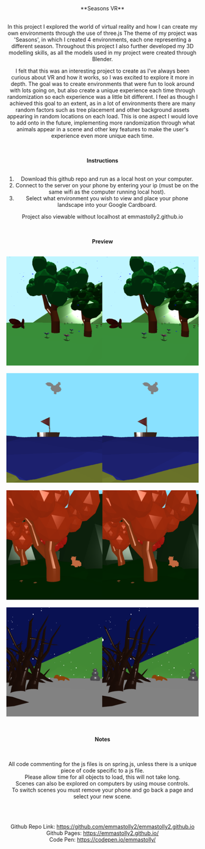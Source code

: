 <center>**Seasons VR**<br></br>

In this project I explored the world of virtual reality and how I can create my own environments through the use of three.js
The theme of my project was 'Seasons', in which I created 4 environments, each one representing a different season.
Throughout this project I also further developed my 3D modelling skills, as all the models used in my project were created through Blender.

I felt that this was an interesting project to create as I've always been curious about VR and how it works, so I was excited to explore it more in depth. The goal was to create environments that were fun to look around with lots going on, but also create a unique experience each time through randomization so each experience was a little bit different. I feel as though I achieved this goal to an extent, as in a lot of environments there are many random factors such as tree placement and other background assets appearing in random locations on each load. This is one aspect I would love to add onto in the future, implementing more randomization through what animals appear in a scene and other key features to make the user's experience even more unique each time.

<br></br>
**Instructions**
<br></br>

1. Download this github repo and run as a local host on your computer.
2. Connect to the server on your phone by entering your ip (must be on the same wifi as the computer running local host).
3. Select what environment you wish to view and place your phone landscape into your Google Cardboard.

Project also viewable without localhost at emmastolly2.github.io

<br></br>
**Preview**
<br></br>

![Screenshot1](/images/Springscreenshot.png)
<br></br>
![Screenshot2](/images/Summerscreenshot.png)
<br></br>
![Screenshot3](/images/Autumnscreenshot.png)
<br></br>
![Screenshot4](/images/Winterscreenshot.png)

<br></br>
**Notes**  
<br></br>

All code commenting for the js files is on spring.js, unless there is a unique piece of code specific to a js file.  
Please allow time for all objects to load, this will not take long.  
Scenes can also be explored on computers by using mouse controls.  
To switch scenes you must remove your phone and go back a page and select your new scene.

<br></br>

Github Repo Link: https://github.com/emmastolly2/emmastolly2.github.io  
Github Pages: https://emmastolly2.github.io/  
Code Pen: https://codepen.io/emmastolly/
</center>
